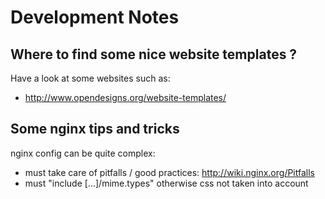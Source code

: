 # Development Notes 

## Where to find some nice website templates ? 

Have a look at some websites such as:

* http://www.opendesigns.org/website-templates/

## Some nginx tips and tricks

nginx config can be quite complex:

* must take care of pitfalls / good practices: http://wiki.nginx.org/Pitfalls
* must "include [...]/mime.types" otherwise css not taken into account

